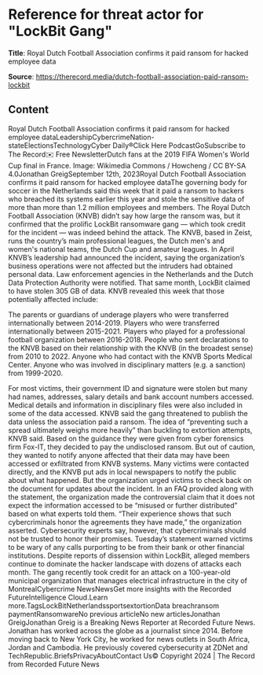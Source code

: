# Reference for threat actor for "LockBit Gang"

**Title**: Royal Dutch Football Association confirms it paid ransom for hacked employee data

**Source**: https://therecord.media/dutch-football-association-paid-ransom-lockbit

## Content
Royal Dutch Football Association confirms it paid ransom for hacked employee dataLeadershipCybercrimeNation-stateElectionsTechnologyCyber Daily®Click Here PodcastGoSubscribe to The Record✉️ Free NewsletterDutch fans at the 2019 FIFA Women's World Cup final in France. Image: Wikimedia Commons / Howcheng / CC BY-SA 4.0Jonathan GreigSeptember 12th, 2023Royal Dutch Football Association confirms it paid ransom for hacked employee dataThe governing body for soccer in the Netherlands said this week that it paid a ransom to hackers who breached its systems earlier this year and stole the sensitive data of more than more than 1.2 million employees and members.
The Royal Dutch Football Association (KNVB) didn’t say how large the ransom was, but it confirmed that the prolific LockBit ransomware gang — which took credit for the incident — was indeed behind the attack.
The KNVB, based in Zeist, runs the country’s main professional leagues, the Dutch men's and women's national teams, the Dutch Cup and amateur leagues.
In April KNVB’s leadership had announced the incident, saying the organization’s business operations were not affected but the intruders had obtained personal data. Law enforcement agencies in the Netherlands and the Dutch Data Protection Authority were notified.
That same month, LockBit claimed to have stolen 305 GB of data.
KNVB revealed this week that those potentially affected include:

The parents or guardians of underage players who were transferred internationally between 2014-2019.
Players who were transferred internationally between 2015-2021.
Players who played for a professional football organization between 2016-2018.
People who sent declarations to the KNVB based on their relationship with the KNVB (in the broadest sense) from 2010 to 2022.
Anyone who had contact with the KNVB Sports Medical Center.
Anyone who was involved in disciplinary matters (e.g. a sanction) from 1999-2020.

For most victims, their government ID and signature were stolen but many had names, addresses, salary details and bank account numbers accessed. Medical details and information in disciplinary files were also included in some of the data accessed.
KNVB said the gang threatened to publish the data unless the association paid a ransom. The idea of “preventing such a spread ultimately weighs more heavily” than buckling to extortion attempts, KNVB said. Based on the guidance they were given from cyber forensics firm Fox-IT, they decided to pay the undisclosed ransom.
But out of caution, they wanted to notify anyone affected that their data may have been accessed or exfiltrated from KNVB systems.
Many victims were contacted directly, and the KNVB put ads in local newspapers to notify the public about what happened. But the organization urged victims to check back on the document for updates about the incident.
In an FAQ provided along with the statement, the organization made the controversial claim that it does not expect the information accessed to be “misused or further distributed” based on what experts told them.
“Their experience shows that such cybercriminals honor the agreements they have made,” the organization asserted. Cybersecurity experts say, however, that cybercriminals should not be trusted to honor their promises.
Tuesday’s statement warned victims to be wary of any calls purporting to be from their bank or other financial institutions.
Despite reports of dissension within LockBit, alleged members continue to dominate the hacker landscape with dozens of attacks each month. The gang recently took credit for an attack on a 100-year-old municipal organization that manages electrical infrastructure in the city of MontrealCybercrime NewsNewsGet more insights with the Recorded FutureIntelligence Cloud.Learn more.TagsLockBitNetherlandssportsextortionData breachransom paymentRansomwareNo previous articleNo new articlesJonathan GreigJonathan Greig is a Breaking News Reporter at Recorded Future News. Jonathan has worked across the globe as a journalist since 2014. Before moving back to New York City, he worked for news outlets in South Africa, Jordan and Cambodia. He previously covered cybersecurity at ZDNet and TechRepublic.BriefsPrivacyAboutContact Us© Copyright 2024 | The Record from Recorded Future News